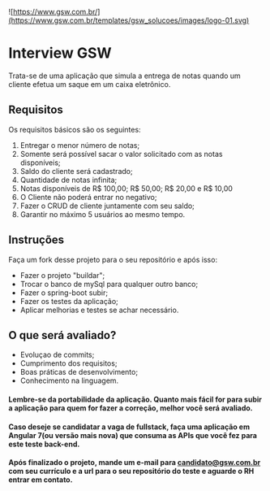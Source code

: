![https://www.gsw.com.br/](https://www.gsw.com.br/templates/gsw_solucoes/images/logo-01.svg)


# Interview GSW

Trata-se de uma aplicação que simula a entrega de notas quando um cliente efetua um saque em um caixa eletrônico. 

## Requisitos

Os requisitos básicos são os seguintes:

 1. Entregar o menor número de notas;
 2. Somente será possível sacar o valor solicitado com as notas disponíveis;
 3. Saldo do cliente será cadastrado; 
 4. Quantidade de notas infinita;
 5. Notas disponíveis de R$ 100,00; R$ 50,00; R$ 20,00 e R$ 10,00 
 6. O Cliente não poderá entrar no negativo;
 7. Fazer o CRUD de cliente juntamente com seu saldo;
 8. Garantir no máximo 5 usuários ao mesmo tempo.

## Instruções

Faça um fork desse projeto para o seu repositório e após isso:

- Fazer o projeto "buildar";
- Trocar o banco de mySql para qualquer outro banco;
- Fazer o spring-boot subir;
- Fazer os testes da aplicação;
- Aplicar melhorias e testes se achar necessário.

## O que será avaliado?

- Evoluçao de commits;
- Cumprimento dos requisitos;
- Boas práticas de desenvolvimento;
- Conhecimento na linguagem.



#### Lembre-se da portabilidade da aplicação. Quanto mais fácil for para subir a aplicação para quem for fazer a correção, melhor você será avaliado. 

#### Caso deseje se candidatar a vaga de fullstack, faça uma aplicação em Angular 7(ou versão mais nova) que consuma as APIs que você fez para este teste back-end.

#### Após finalizado o projeto, mande um e-mail para **candidato@gsw.com.br** com seu currículo e a url para o seu repositório do teste e aguarde o RH entrar em contato.
